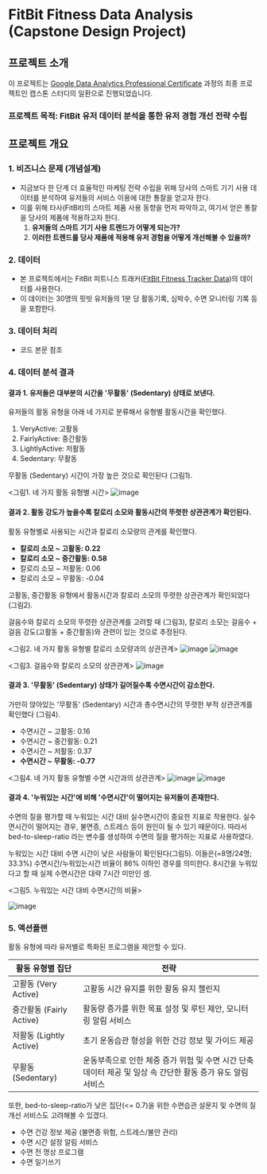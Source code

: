 # FitBit Fitness Data Analysis (Capstone Design Project)

## 프로젝트 소개

이 프로젝트는 [Google Data Analytics Professional Certificate](https://www.coursera.org/professional-certificates/google-data-analytics) 과정의 최종 프로젝트인 캡스톤 스터디의 일환으로 진행되었습니다. 

### 프로젝트 목적: FitBit 유저 데이터 분석을 통한 유저 경험 개선 전략 수립

## 프로젝트 개요

### 1. 비즈니스 문제 (개념설계)
- 지금보다 한 단계 더 효율적인 마케팅 전략 수립을 위해 당사의 스마트 기기 사용 데이터를 분석하여 유저들의 서비스 이용에 대한 통찰을 얻고자 한다.
- 이를 위해 타사(FitBit)의 스마트 제품 사용 동향을 먼저 파악하고, 여기서 얻은 통찰을 당사의 제품에 적용하고자 한다.
    1) **유저들의 스마트 기기 사용 트렌드가 어떻게 되는가?**
    2) **이러한 트렌드를 당사 제품에 적용해 유저 경험을 어떻게 개선해볼 수 있을까?**

### 2. 데이터
- 본 프로젝트에서는 FitBit 피트니스 트래커([FitBit Fitness Tracker Data](https://www.kaggle.com/datasets/arashnic/fitbit))의 데이터를 사용한다.
- 이 데이터는 30명의 핏빗 유저들의 1분 당 활동기록, 심박수, 수면 모니터링 기록 등을 포함한다.

### 3. 데이터 처리
- 코드 본문 참조

### 4. 데이터 분석 결과

#### 결과 1. 유저들은 대부분의 시간을 '무활동' (Sedentary) 상태로 보낸다.
유저들의 활동 유형을 아래 네 가지로 분류해서 유형별 활동시간을 확인했다.

1. VeryActive: 고활동
2. FairlyActive: 중간활동
3. LightlyActive: 저활동
4. Sedentary: 무활동

무활동 (Sedentary) 시간이 가장 높은 것으로 확인된다 (그림1). 

<그림1. 네 가지 활동 유형별 시간>
![image](https://github.com/dchlseo/Data-Science-Portfolio/assets/70427747/46d9dce3-1c30-415f-a2be-a8497c56041c)

#### 결과 2. 활동 강도가 높을수록 칼로리 소모와 활동시간의 뚜렷한 상관관계가 확인된다.

활동 유형별로 사용되는 시간과 칼로리 소모량의 관계를 확인했다. 

- **칼로리 소모 ~ 고활동: 0.22**
- **칼로리 소모 ~ 중간활동: 0.58**
- 칼로리 소모 ~ 저활동: 0.06
- 칼로리 소모 ~ 무활동: -0.04

고활동, 중간활동 유형에서 활동시간과 칼로리 소모의 뚜렷한 상관관계가 확인되었다 (그림2).

걸음수와 칼로리 소모의 뚜렷한 상관관계를 고려할 때 (그림3), 칼로리 소모는 걸음수 + 걸음 강도(고활동 + 중간활동)와 관련이 있는 것으로 추정된다. 

<그림2. 네 가지 활동 유형별 칼로리 소모량과의 상관관계>
![image](https://github.com/dchlseo/Data-Science-Portfolio/assets/70427747/7b1a78c5-af43-4aa3-b6ab-06cfd107d43b)
![image](https://github.com/dchlseo/Data-Science-Portfolio/assets/70427747/6c7f928c-81b2-432a-b595-fdcc4e5634e8)

<그림3. 걸음수와 칼로리 소모의 상관관계>
![image](https://github.com/dchlseo/Data-Science-Portfolio/assets/70427747/09f010a6-71cd-4bac-b473-06190b5bb315)

#### 결과 3. '무활동' (Sedentary) 상태가 길어질수록 수면시간이 감소한다.

가만히 앉아있는 '무활동' (Sedentary) 시간과 총수면시간의 뚜렷한 부적 상관관계를 확인했다 (그림4).
- 수면시간 ~ 고활동: 0.16
- 수면시간 ~ 중간활동: 0.21
- 수면시간 ~ 저활동: 0.37
- **수면시간 ~ 무활동: -0.77**

<그림4. 네 가지 활동 유형별 수면 시간과의 상관관계>
![image](https://github.com/dchlseo/Data-Science-Portfolio/assets/70427747/dec21f00-076b-4da3-a339-d30fcc106170)
![image](https://github.com/dchlseo/Data-Science-Portfolio/assets/70427747/a1bafbcf-3e29-4a27-a5ea-ec2b9ce5d68f)

#### 결과 4. '누워있는 시간'에 비해 '수면시간'이 떨어지는 유저들이 존재한다.

수면의 질을 평가할 때 누워있는 시간 대비 실수면시간이 중요한 지표로 작용한다. 실수면시간이 떨어지는 경우, 불면증, 스트레스 등이 원인이 될 수 있기 때문이다. 
따라서 bed-to-sleep-ratio 라는 변수를 생성하여 수면의 질을 평가하는 지표로 사용하였다. 

누워있는 시간 대비 수면 시간이 낮은 사람들이 확인된다(그림5).
이들은(=8명/24명; 33.3%) 수면시간/누워있는시간 비율이 86% 이하인 경우를 의미한다. 8시간을 누워있다고 할 때 실제 수면시간은 대략 7시간 미만인 셈. 

<그림5. 누워있는 시간 대비 수면시간의 비율>

![image](https://github.com/dchlseo/Data-Science-Portfolio/assets/70427747/67dec453-91bd-44a6-90f1-aba779cf8bbb)


### 5. 액션플랜
활동 유형에 따라 유저별로 특화된 프로그램을 제안할 수 있다.

| 활동 유형별 집단  | 전략              |
|----------------|------------------|
| 고활동 (Very Active) | 고활동 시간 유지를 위한 활동 유지 챌린지 |
| 중간활동 (Fairly Active)   | 활동량 증가를 위한 목표 설정 및 루틴 제안, 모니터링 알림 서비스 |
| 저활동 (Lightly Active)             | 초기 운동습관 형성을 위한 건강 정보 및 가이드 제공  |
| 무활동 (Sedentary)             |운동부족으로 인한 체중 증가 위험 및 수면 시간 단축 데이터 제공 및 일상 속 간단한 활동 증가 유도 알림 서비스|


또한, bed-to-sleep-ratio가 낮은 집단(<= 0.7)을 위한 수면습관 설문지 및 수면의 질 개선 서비스도 고려해볼 수 있겠다.
- 수면 건강 정보 제공 (불면증 위험, 스트레스/불안 관리)
- 수면 시간 설정 알림 서비스
- 수면 전 명상 프로그램
- 수면 일기쓰기

